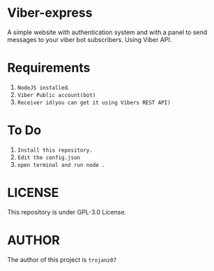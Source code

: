 # Viber-express
A simple website with authentication system and with a panel to send messages to your viber bot subscribers. Using Viber API.



# Requirements

1. `NodeJS installed`.
2. `Viber Public account(bot)`
3. `Receiver id(you can get it using Vibers REST API)`


# To Do

1. `Install this repository.`
2. `Edit the config.json`
3. `open terminal and run node .`


# LICENSE

This repository is under GPL-3.0 License.

# AUTHOR

The author of this project is `trojanz07`
